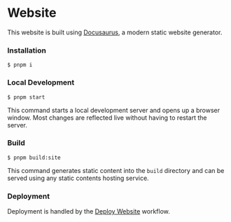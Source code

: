 # Website

This website is built using [Docusaurus](https://docusaurus.io/), a modern static website generator.

### Installation

```
$ pnpm i
```

### Local Development

```
$ pnpm start
```

This command starts a local development server and opens up a browser window. Most changes are reflected live without having to restart the server.

### Build

```
$ pnpm build:site
```

This command generates static content into the `build` directory and can be served using any static contents hosting service.

### Deployment

Deployment is handled by the [Deploy Website](../.github/workflows/deploy-website.yml) workflow.
